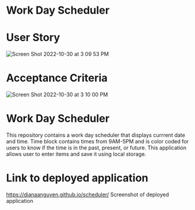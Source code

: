 # Work Day Scheduler 

# User Story
![Screen Shot 2022-10-30 at 3 09 53 PM](https://user-images.githubusercontent.com/111664734/198903927-0fcf5f5a-25b9-4f3e-b3f9-61d15123f207.png)

# Acceptance Criteria
![Screen Shot 2022-10-30 at 3 10 00 PM](https://user-images.githubusercontent.com/111664734/198903939-d0641d61-0c01-4461-8649-52919be210ed.png)

# Work Day Scheduler
This repository contains a work day scheduler that displays currrent date and time. Time block contains times from 9AM-5PM and is color coded for users to know if the time is in the past, present, or future. This application allows user to enter items and save it using local storage.

# Link to deployed application
https://dianaanguyen.github.io/scheduler/
Screenshot of deployed application 
